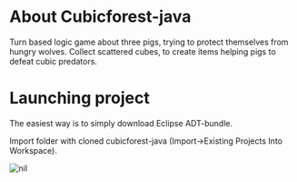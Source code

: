 # About Cubicforest-java

Turn based logic game about three pigs, trying to protect themselves
from hungry wolves. Collect scattered cubes, to create items helping
pigs to defeat cubic predators.

# Launching project

The easiest way is to simply download Eclipse ADT-bundle. 

Import folder with cloned cubicforest-java (Import->Existing Projects Into
Workspace).

![nil](http://adamsko.org/wp-content/uploads/2014/01/screen04-13.png)